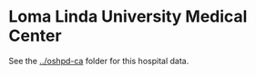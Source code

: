 # Loma Linda University Medical Center

See the [../oshpd-ca](../oshpd-ca) folder for this hospital data.
